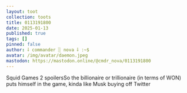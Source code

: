 ```yaml
---
layout: toot
collection: toots
title: 0113191800
date: 2025-01-13
published: true
tags: []
pinned: false
author: ⸸ commander ░ nova ⸸ :~$
avatar: /img/avatar/daemon.jpeg
mastodon: https://mastodon.online/@cmdr_nova/0113191800
---
```


Squid Games 2 spoilersSo the billionaire or trillionaire (in terms of WON) puts himself in the game, kinda like Musk buying off Twitter
